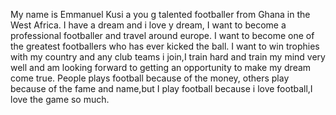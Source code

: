 My name is Emmanuel Kusi a you g talented footballer from Ghana in the West Africa. I have a dream and i love y dream, I want to become a professional footballer and travel around europe. I want to become one of the greatest footballers who has ever kicked the ball. I want to win trophies with my country and any club teams i join,I train hard and train my mind very well and am looking forward to getting an opportunity to make my dream come true. People plays football because of the money, others play because of the fame and name,but I play football because i love football,I love the game so much.
